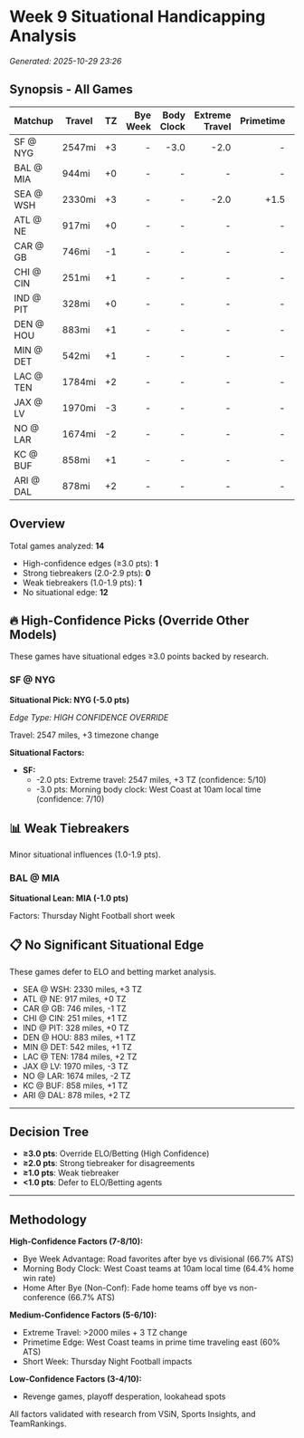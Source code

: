 # Week 9 Situational Handicapping Analysis

*Generated: 2025-10-29 23:26*


## Synopsis - All Games

| Matchup | Travel | TZ | Bye Week | Body Clock | Extreme Travel | Primetime | Short Week | Playoff | Revenge | Total |
|---------|--------|----|---------:|-----------:|---------------:|----------:|-----------:|--------:|--------:|------:|
| SF @ NYG | 2547mi | +3 | - | -3.0 | -2.0 | - | - | - | - | **-5.0** |
| BAL @ MIA | 944mi | +0 | - | - | - | - | -1.0 | - | - | **-1.0** |
| SEA @ WSH | 2330mi | +3 | - | - | -2.0 | +1.5 | - | - | - | **-0.5** |
| ATL @ NE | 917mi | +0 | - | - | - | - | - | - | - | **+0.0** |
| CAR @ GB | 746mi | -1 | - | - | - | - | - | - | - | **+0.0** |
| CHI @ CIN | 251mi | +1 | - | - | - | - | - | - | - | **+0.0** |
| IND @ PIT | 328mi | +0 | - | - | - | - | - | - | - | **+0.0** |
| DEN @ HOU | 883mi | +1 | - | - | - | - | - | - | - | **+0.0** |
| MIN @ DET | 542mi | +1 | - | - | - | - | - | - | - | **+0.0** |
| LAC @ TEN | 1784mi | +2 | - | - | - | - | - | - | - | **+0.0** |
| JAX @ LV | 1970mi | -3 | - | - | - | - | - | - | - | **+0.0** |
| NO @ LAR | 1674mi | -2 | - | - | - | - | - | - | - | **+0.0** |
| KC @ BUF | 858mi | +1 | - | - | - | - | - | - | - | **+0.0** |
| ARI @ DAL | 878mi | +2 | - | - | - | - | - | - | - | **+0.0** |

## Overview

Total games analyzed: **14**

- High-confidence edges (≥3.0 pts): **1**
- Strong tiebreakers (2.0-2.9 pts): **0**
- Weak tiebreakers (1.0-1.9 pts): **1**
- No situational edge: **12**

## 🔥 High-Confidence Picks (Override Other Models)

These games have situational edges ≥3.0 points backed by research.

### SF @ NYG

**Situational Pick: NYG (-5.0 pts)**

*Edge Type: HIGH CONFIDENCE OVERRIDE*

Travel: 2547 miles, +3 timezone change

**Situational Factors:**

- **SF:**
  - -2.0 pts: Extreme travel: 2547 miles, +3 TZ (confidence: 5/10)
  - -3.0 pts: Morning body clock: West Coast at 10am local time (confidence: 7/10)

## 📊 Weak Tiebreakers

Minor situational influences (1.0-1.9 pts).

### BAL @ MIA

**Situational Lean: MIA (-1.0 pts)**

Factors: Thursday Night Football short week

## 📋 No Significant Situational Edge

These games defer to ELO and betting market analysis.

- SEA @ WSH: 2330 miles, +3 TZ
- ATL @ NE: 917 miles, +0 TZ
- CAR @ GB: 746 miles, -1 TZ
- CHI @ CIN: 251 miles, +1 TZ
- IND @ PIT: 328 miles, +0 TZ
- DEN @ HOU: 883 miles, +1 TZ
- MIN @ DET: 542 miles, +1 TZ
- LAC @ TEN: 1784 miles, +2 TZ
- JAX @ LV: 1970 miles, -3 TZ
- NO @ LAR: 1674 miles, -2 TZ
- KC @ BUF: 858 miles, +1 TZ
- ARI @ DAL: 878 miles, +2 TZ

---

## Decision Tree

- **≥3.0 pts**: Override ELO/Betting (High Confidence)
- **≥2.0 pts**: Strong tiebreaker for disagreements
- **≥1.0 pts**: Weak tiebreaker
- **<1.0 pts**: Defer to ELO/Betting agents

---

## Methodology

**High-Confidence Factors (7-8/10):**
- Bye Week Advantage: Road favorites after bye vs divisional (66.7% ATS)
- Morning Body Clock: West Coast teams at 10am local time (64.4% home win rate)
- Home After Bye (Non-Conf): Fade home teams off bye vs non-conference (66.7% ATS)

**Medium-Confidence Factors (5-6/10):**
- Extreme Travel: >2000 miles + 3 TZ change
- Primetime Edge: West Coast teams in prime time traveling east (60% ATS)
- Short Week: Thursday Night Football impacts

**Low-Confidence Factors (3-4/10):**
- Revenge games, playoff desperation, lookahead spots

All factors validated with research from VSiN, Sports Insights, and TeamRankings.